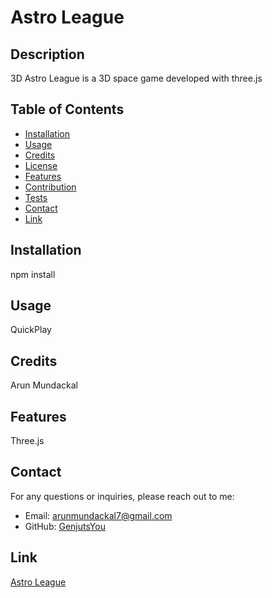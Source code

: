 # Astro League



## Description

3D Astro League is a 3D space game developed with three.js

## Table of Contents

- [Installation](#installation)
- [Usage](#usage)
- [Credits](#credits)
- [License](#license)
- [Features](#features)
- [Contribution](#contribution)
- [Tests](#tests)
- [Contact](#contact)
- [Link](#link)

## Installation

npm install

## Usage

QuickPlay

## Credits

Arun Mundackal

## Features

Three.js

## Contact
For any questions or inquiries, please reach out to me:
- Email: arunmundackal7@gmail.com
- GitHub: [GenjutsYou](https://github.com/GenjutsYou)

## Link

[Astro League](https://github.com/GenjutsYou/astro-league)
